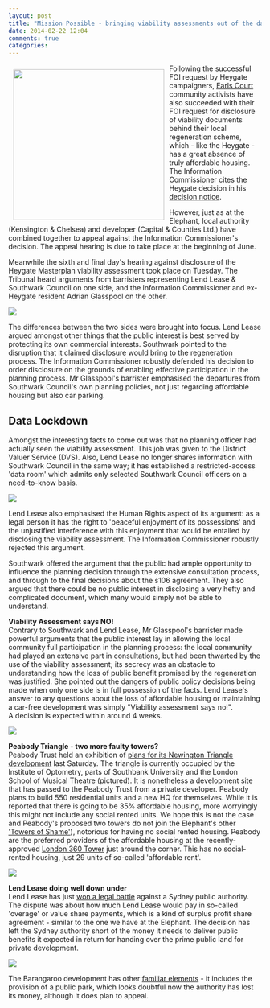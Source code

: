 ```yaml
---
layout: post
title: "Mission Possible - bringing viability assessments out of the dark"
date: 2014-02-22 12:04
comments: true
categories: 
---
```

<img src="http://crappistmartin.github.io/images/confidential.jpg" width="300" align="left" style="margin:10px">Following the successful FOI request by Heygate campaigners, [Earls Court](http://www.theguardian.com/uk-news/davehillblog/2013/nov/21/earls-court-project-community-benefits-capital-and-counties) community activists have also succeeded with their FOI request for disclosure of viability documents behind their local regeneration scheme, which - like the Heygate - has a great absence of truly affordable housing. The Information Commissioner cites the Heygate decision in his [decision notice](http://ico.org.uk/~/media/documents/decisionnotices/2013/fer_0491596.ashx).  

However, just as at the Elephant, local authority (Kensington & Chelsea) and developer (Capital & Counties Ltd.) have combined together to appeal against the Information Commissioner's decision. The appeal hearing is due to take place at the beginning of June.  

Meanwhile the sixth and final day's hearing against disclosure of the Heygate Masterplan viability assessment took place on Tuesday. The Tribunal heard arguments from barristers representing Lend Lease & Southwark Council on one side, and the Information Commissioner and ex-Heygate resident Adrian Glasspool on the other. 

![](http://www.propertyreporter.co.uk/images/slider/1103231_Scales.gif)

The differences between the two sides were brought into focus. Lend Lease argued amongst other things that the public interest is best served by protecting its own commercial interests. Southwark pointed to the disruption that it claimed disclosure would bring to the regeneration process. The Information Commissioner robustly defended his decision to order disclosure on the grounds of enabling effective participation in the planning process. Mr Glasspool's barrister emphasised the departures from Southwark Council's own planning policies, not just regarding affordable housing but also car parking. 

## Data Lockdown
Amongst the interesting facts to come out was that no planning officer had actually seen the viability assessment. This job was given to the District Valuer Service (DVS). Also, Lend Lease no longer shares information with Southwark Council in the same way; it has established a restricted-access 'data room' which admits only selected Southwark Council officers on a need-to-know basis.

![](http://i.dailymail.co.uk/i/pix/2013/05/07/article-2320579-19A78BC8000005DC-582_634x934.jpg)

Lend Lease also emphasised the Human Rights aspect of its argument: as a legal person it has the right to 'peaceful enjoyment of its possessions' and the unjustified interference with this enjoyment that would be entailed by disclosing the viability assessment. The Information Commissioner robustly rejected this argument.  

Southwark offered the argument that the public had ample opportunity to influence the planning decision through the extensive consultation process, and through to the final decisions about the s106 agreement. They also argued that there could be no public interest in disclosing a very hefty and complicated document, which many would simply not be able to understand. 

__Viability Assessment says NO!__  
Contrary to Southwark and Lend Lease, Mr Glasspool's barrister made powerful arguments that the public interest lay in allowing the local community full participation in the planning process: the local community had played an extensive part in consultations, but had been thwarted by the use of the viability assessment; its secrecy was an obstacle to understanding how the loss of public benefit promised by the regeneration was justified. She pointed out the dangers of public policy decisions being made when only one side is in full possession of the facts. Lend Lease's answer to any questions about the loss of affordable housing or maintaining a car-free development was simply "Viability assessment says no!".  
A decision is expected within around 4 weeks. 

![](http://i.telegraph.co.uk/multimedia/archive/02419/jobs0_3_2419481b.jpg)

__Peabody Triangle - two more faulty towers?__  
Peabody Trust held an exhibition of [plans for its Newington Triangle development](http://www.london-se1.co.uk/news/view/7342) last Saturday. The triangle is currently occupied by the Institute of Optometry, parts of Southbank University and the London School of Musical Theatre (pictured). It is nonetheless a development site that has passed to the Peabody Trust from a private developer. Peabody plans to build 550 residential units and a new HQ for themselves. While it is reported that there is going to be 35% affordable housing, more worryingly this might not include any social rented units. We hope this is not the case and Peabody's proposed two towers do not join the Elephant's other ['Towers of Shame'](/2013-08-10-towering-disgrace)), notorious for having no social rented housing. Peabody are the preferred providers of the affordable housing at the recently-approved [London 360 Tower](/2013-08-10-towering-disgrace) just around the corner. This has no social-rented housing, just 29 units of so-called 'affordable rent'.   

![](http://static.panoramio.com/photos/large/56023043.jpg)

__Lend Lease doing well down under__   
Lend Lease has just [won a legal battle](http://www.smh.com.au/nsw/court-ruling-over-barangaroo-may-put-public-works-at-risk-20140107-30fhg.html) against a Sydney public authority. The dispute was about how much Lend Lease would pay in so-called 'overage' or value share payments, which is a kind of surplus profit share agreement - similar to the one we have at the Elephant. The decision has left the Sydney authority short of the money it needs to deliver public benefits it expected in return for handing over the prime public land for private development. 

![](http://www.oneplanetcommunities.org/wp-content/uploads/2010/02/Barangaroo-waterfront.jpg)

The Barangaroo development has other [familiar elements](/2012-12-09-has-southwark-signed-a-bum-deal-at-the-elephant) - it includes the provision of a public park, which looks doubtful now the authority has lost its money, although it does plan to appeal.













 

